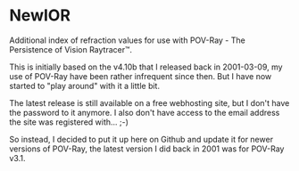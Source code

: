 # NewIOR
Additional index of refraction values for use with POV-Ray - The Persistence of Vision Raytracer™.

This is initially based on the v4.10b that I released back in 2001-03-09, my use of POV-Ray have been rather infrequent since then. But I have now started to "play around" with it a little bit.

The latest release is still available on a free webhosting site, but I don't have the password to it anymore. I also don't have access to the email address the site was registered with... ;-)

So instead, I decided to put it up here on Github and update it for newer versions of POV-Ray, the latest version I did back in 2001 was for POV-Ray v3.1.
